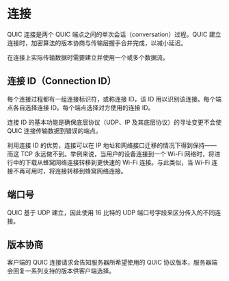 # 连接

QUIC 连接是两个 QUIC 端点之间的单次会话（conversation）过程。QUIC 建立连接时，加密算法的版本协商与传输层握手合并完成，以减小延迟。

在连接上实际传输数据时需要建立并使用一个或多个数据流。

## 连接 ID（Connection ID）

每个连接过程都有一组连接标识符，或称连接 ID，该 ID 用以识别该连接。每个端点各自选择连接 ID。每个端点选择对方使用的连接 ID。

连接 ID 的基本功能是确保底层协议（UDP、IP 及其底层协议）的寻址变更不会使 QUIC 连接传输数据到错误的端点。

利用连接 ID 的优势，连接可以在 IP 地址和网络接口迁移的情况下得到保持——而这 TCP 永远做不到。举例来说，当用户的设备连接到一个 Wi-Fi 网络时，将进行中的下载从蜂窝网络连接转移到更快速的 Wi-Fi 连接。与此类似，当 Wi-Fi 连接不再可用时，将连接转移到蜂窝网络连接。

## 端口号

QUIC 基于 UDP 建立，因此使用 16 比特的 UDP 端口号字段来区分传入的不同连接。

## 版本协商

客户端的 QUIC 连接请求会告知服务器所希望使用的 QUIC 协议版本，服务器端会回复一系列支持的版本供客户端选择。
